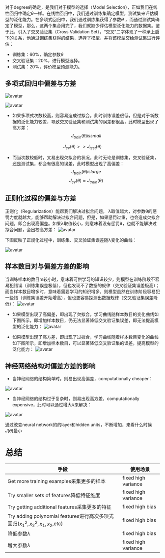 对于degree的确定，是我们对于模型的选择（Model Selection），正如我们在线性回归中确定$\theta$一样。在线性回归中，我们通过训练集确定模型，测试集来评估模型的泛化能力。在多项式回归中，我们通过训练集获得了参数$\theta$ ，而通过测试集确定了模型，那么，这两个集合用完了，我们就缺少评估模型泛化能力的数据集。鉴于此，引入了交叉验证集（Cross Validation Set），“交叉”二字体现了一种承上启下的关系，他通过训练集获得的结果，选择了模型，并将该模型交给测试集进行评估：
- 训练集：60%，确定参数$\theta$
- 交叉验证集：20%，进行模型选择。
- 测试集：20%，评价模型预测能力。

## 多项式回归中偏差与方差
![avatar](https://yoyoyohamapi.gitbooks.io/mit-ml/content/%E7%AE%97%E6%B3%95%E5%88%86%E6%9E%90%E4%B8%8E%E4%BC%98%E5%8C%96/attachments/%E5%A4%9A%E9%A1%B9%E5%BC%8F%E5%9B%9E%E5%BD%92%E8%BF%87%E6%8B%9F%E5%90%88%E4%B8%8E%E6%AC%A0%E6%8B%9F%E5%90%88.jpg)

![avatar](https://yoyoyohamapi.gitbooks.io/mit-ml/content/%E7%AE%97%E6%B3%95%E5%88%86%E6%9E%90%E4%B8%8E%E4%BC%98%E5%8C%96/attachments/%E5%A4%9A%E9%A1%B9%E5%BC%8F%E5%9B%9E%E5%BD%92%E7%9A%84%E5%81%8F%E5%B7%AE%E6%96%B9%E5%B7%AE.png)

- 如果多项式次数较高，则容易造成过拟合，此时训练误差很低，但是对于新数据的泛化能力较差，导致交叉验证集和测试集的误差都很高，此时模型出现了高方差：
$$ J_{train}(\theta) is small$$

$$J_{cv}(\theta) >> J_{test}(\theta)$$

- 而当次数较低时，又易出现欠拟合的状况，此时无论是训练集，交叉验证集，还是测试集，都会有很高的误差，此时模型出现了高偏差：
$$ J_{train}(\theta) is large$$
$$ J_{cv}(\theta) \approx J_{train}(\theta)$$


## 正则化过程的偏差与方差
正则化（Regularization）能帮我们解决过拟合问题， λ取值越大，对参数θ的惩罚力度就越大，能够帮助解决过拟合问题，但是，如果惩罚过重，也会造成欠拟合问题，即会出现高偏差。如果λ取值较小，则意味着没有惩罚θ，也就不能解决过拟合问题，会出校高方差：
![avatar](https://yoyoyohamapi.gitbooks.io/mit-ml/content/%E7%AE%97%E6%B3%95%E5%88%86%E6%9E%90%E4%B8%8E%E4%BC%98%E5%8C%96/attachments/%E6%AD%A3%E8%A7%84%E5%8C%96%E8%BF%87%E6%8B%9F%E5%90%88%E4%B8%8E%E6%AC%A0%E6%8B%9F%E5%90%88.jpg)

下图反映了正规化过程中，训练集、交叉验证集误差随λ变化的曲线：

![avatar](https://yoyoyohamapi.gitbooks.io/mit-ml/content/%E7%AE%97%E6%B3%95%E5%88%86%E6%9E%90%E4%B8%8E%E4%BC%98%E5%8C%96/attachments/%E6%AD%A3%E8%A7%84%E5%8C%96%E7%9A%84%E5%81%8F%E5%B7%AE%E6%96%B9%E5%B7%AE.png)


## 样本数目对与偏差方差的影响
当训练样本的数目m较小时，意味着可供学习的知识较少，则模型在训练阶段不容易犯错误（训练集误差极低），但也发现不了数据的规律（交叉验证集误差极高）；而当样本数目增多时，意味着需要学习的知识增多，则模型虽然在训练阶段容易犯一些错（训练集误差开始增高），但也更容易探测出数据规律（交叉验证集误差降低）：
![avatar](https://yoyoyohamapi.gitbooks.io/mit-ml/content/%E7%AE%97%E6%B3%95%E5%88%86%E6%9E%90%E4%B8%8E%E4%BC%98%E5%8C%96/attachments/%E6%A0%B7%E6%9C%AC%E6%95%B0%E7%9B%AE.jpg)

- 如果模型出现了高偏差，即出现了欠拟合，学习曲线随样本数目的变化曲线如下图所示，即增加样本数目，仍无法显著降低交叉验证集误差，即无法提高模型的泛化能力：
![avatar](https://yoyoyohamapi.gitbooks.io/mit-ml/content/%E7%AE%97%E6%B3%95%E5%88%86%E6%9E%90%E4%B8%8E%E4%BC%98%E5%8C%96/attachments/%E6%A0%B7%E6%9C%AC%E6%95%B0%E7%9B%AE%E9%AB%98%E5%81%8F%E5%B7%AE.jpg)

- 如果模型出现了高方差，即出现了过拟合，学习曲线随着样本数目变化的曲线如下图所示，即增加样本数目，可以显著降低交叉验证集的误差，提高模型的泛化能力：
![avatar](https://yoyoyohamapi.gitbooks.io/mit-ml/content/%E7%AE%97%E6%B3%95%E5%88%86%E6%9E%90%E4%B8%8E%E4%BC%98%E5%8C%96/attachments/%E6%A0%B7%E6%9C%AC%E6%95%B0%E7%9B%AE%E9%AB%98%E6%96%B9%E5%B7%AE.png)

## 神经网络结构对偏差方差的影响
- 当神经网络的结构简单时，则易出现高偏差，computationally cheaper：

![avatar](https://yoyoyohamapi.gitbooks.io/mit-ml/content/%E7%AE%97%E6%B3%95%E5%88%86%E6%9E%90%E4%B8%8E%E4%BC%98%E5%8C%96/attachments/%E7%AE%80%E5%8D%95%E7%A5%9E%E7%BB%8F%E7%BD%91%E7%BB%9C.png)

- 当神经网络的结构过于复杂时，则易出现高方差，computationally expensive，此时可以通过增大$\lambda$来解决：

![avatar](https://yoyoyohamapi.gitbooks.io/mit-ml/content/%E7%AE%97%E6%B3%95%E5%88%86%E6%9E%90%E4%B8%8E%E4%BC%98%E5%8C%96/attachments/%E5%A4%8D%E6%9D%82%E7%A5%9E%E7%BB%8F%E7%BD%91%E7%BB%9C.png)

通过改变neural network的的layer和hidden units，不断增加，来看什么时候$J(\theta)$最小

# 总结
|手段|使用场景|
|---|---|
|Get more training examples采集更多的样本|fixed high variance|
|Try smaller sets of features降低特征维度|fixed high variance|
|Try getting additional features采集更多的特征|fixed high bias|
|Try adding polynomial features进行高次多项式回归($x_1^2,x_2^2,x_1,x_2$,etc)|fixed high bias|
|降低参数$\lambda$|fixed high bias|
|增大参数$\lambda$|fixed high variance|